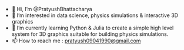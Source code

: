 - 👋 Hi, I’m @PratyushBhattacharya
- 👀 I’m interested in data science, physics simulations & interactive 3D graphics
- 🌱 I’m currently learning Python & Julia to create a simple high level system for 3D graphics suitable for building physics simulations.
- 📫 How to reach me : pratyush09041990@gmail.com

<!---
PratyushBhattacharya/PratyushBhattacharya is a ✨ special ✨ repository because its `README.md` (this file) appears on your GitHub profile.
You can click the Preview link to take a look at your changes.
--->
